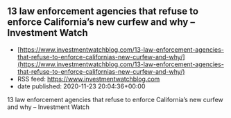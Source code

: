 ## 13 law enforcement agencies that refuse to enforce California’s new curfew and why – Investment Watch
 - [https://www.investmentwatchblog.com/13-law-enforcement-agencies-that-refuse-to-enforce-californias-new-curfew-and-why/](https://www.investmentwatchblog.com/13-law-enforcement-agencies-that-refuse-to-enforce-californias-new-curfew-and-why/)
 - RSS feed: https://www.investmentwatchblog.com
 - date published: 2020-11-23 20:04:36+00:00

13 law enforcement agencies that refuse to enforce California’s new curfew and why – Investment Watch

